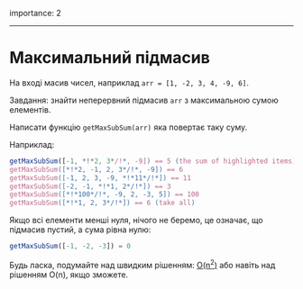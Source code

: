 importance: 2

---

# Максимальний підмасив

На вході масив чисел, наприклад `arr = [1, -2, 3, 4, -9, 6]`.

Завдання: знайти неперервний підмасив `arr` з максимальною сумою елементів.

Написати функцію `getMaxSubSum(arr)` яка повертає таку суму.

Наприклад:

```js
getMaxSubSum([-1, *!*2, 3*/!*, -9]) == 5 (the sum of highlighted items)
getMaxSubSum([*!*2, -1, 2, 3*/!*, -9]) == 6
getMaxSubSum([-1, 2, 3, -9, *!*11*/!*]) == 11
getMaxSubSum([-2, -1, *!*1, 2*/!*]) == 3
getMaxSubSum([*!*100*/!*, -9, 2, -3, 5]) == 100
getMaxSubSum([*!*1, 2, 3*/!*]) == 6 (take all)
```

Якщо всі елементи менші нуля, нічого не беремо, це означає, що підмасив пустий, а сума рівна нулю:

```js
getMaxSubSum([-1, -2, -3]) = 0
```

Будь ласка, подумайте над швидким рішенням: [O(n<sup>2</sup>)](https://uk.wikipedia.org/wiki/Нотація_Ландау) або навіть над рішенням O(n), якщо зможете.
